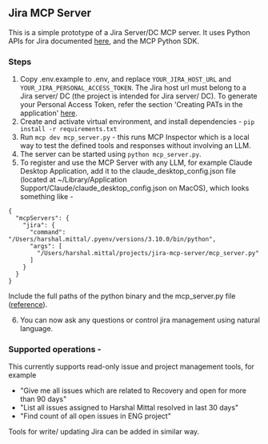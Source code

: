 ## Jira MCP Server

This is a simple prototype of a Jira Server/DC MCP server.
It uses Python APIs for Jira documented [here](https://atlassian-python-api.readthedocs.io/), and the MCP Python SDK.

### Steps
1. Copy .env.example to .env, and replace ```YOUR_JIRA_HOST_URL``` and ```YOUR_JIRA_PERSONAL_ACCESS_TOKEN```. The Jira host url must belong to a Jira server/ DC (the project is intended for Jira server/ DC). To generate your Personal Access Token, refer the section 'Creating PATs in the application' [here](https://confluence.atlassian.com/enterprise/using-personal-access-tokens-1026032365.html).
2. Create and activate virtual environment, and install dependencies - ```pip install -r requirements.txt```
3. Run ```mcp dev mcp_server.py``` - this runs MCP Inspector which is a local way to test the defined tools and responses without involving an LLM.
4. The server can be started using ```python mcp_server.py```.
5. To register and use the MCP Server with any LLM, for example Claude Desktop Application, add it to the claude_desktop_config.json file (located at ~/Library/Application Support/Claude/claude_desktop_config.json on MacOS), which looks something like - 
```
{
  "mcpServers": {
    "jira": {
      "command": "/Users/harshal.mittal/.pyenv/versions/3.10.0/bin/python",
      "args": [
        "/Users/harshal.mittal/projects/jira-mcp-server/mcp_server.py"
      ]
    }
  }
}
```
Include the full paths of the python binary and the mcp_server.py file ([reference](https://modelcontextprotocol.io/quickstart/user)).

6. You can now ask any questions or control jira management using natural language.

### Supported operations -
This currently supports read-only issue and project management tools, for example
- "Give me all issues which are related to Recovery and open for more than 90 days"
- "List all issues assigned to Harshal Mittal resolved in last 30 days"
- "Find count of all open issues in ENG project"


Tools for write/ updating Jira can be added in similar way.
